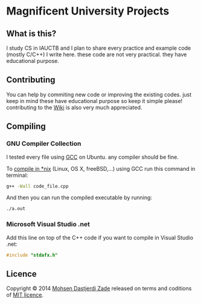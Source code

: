 # Magnificent University Projects
## What is this?
I study CS in IAUCTB and I plan to share every practice and example code (mostly C/C++) I write here. these code are not very practical. they have educational purpose.

## Contributing
You can help by commiting new code or improving the existing codes. just keep in mind these have educational purpose so keep it simple please! contributing to the [Wiki](https://github.com/mohsend/Magnificent-University-Projects/wiki) is also very much appreciated.

## Compiling
### GNU Compiler Collection
I tested every file using [GCC](https://github.com/mohsend/Magnificent-University-Projects/wiki/GNU-Compiler-Collection) on Ubuntu. any compiler should be fine.

To [compile in *nix](https://github.com/mohsend/Magnificent-University-Projects/wiki/Compiling-using-GCC) (Linux, OS X, freeBSD,...) using GCC run this command in terminal:
```bash
g++ -Wall code_file.cpp
```
And then you can run the compiled executable by running:
```bash
./a.out
```

### Microsoft Visual Studio .net
Add this line on top of the C++ code if you want to compile in Visual Studio .net:
```c++
#include "stdafx.h"
```

## Licence
Copyright &copy; 2014 [Mohsen Dastjerdi Zade](https://github.com/mohsend) released on terms and coditions of [MIT licence](LICENSE).

